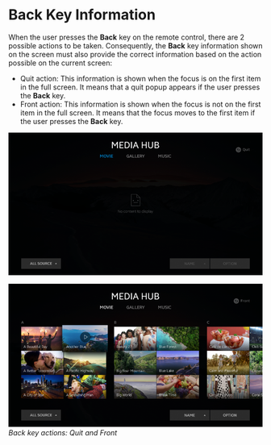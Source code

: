 # Back Key Information

When the user presses the **Back** key on the remote control, there are 2 possible actions to be taken. Consequently, the **Back** key information shown on the screen must also provide the correct information based on the action possible on the current screen:

- Quit action: This information is shown when the focus is on the first item in the full screen. It means that a quit popup appears if the user presses the **Back** key.
- Front action: This information is shown when the focus is not on the first item in the full screen. It means that the focus moves to the first item if the user presses the **Back** key.


![back key information](media/pt_13_back_key_information_1_re-850x478.png)

![back key information 2](media/pt_13_back_key_information_2_re-850x478.png)<br>
*Back key actions: Quit and Front*
